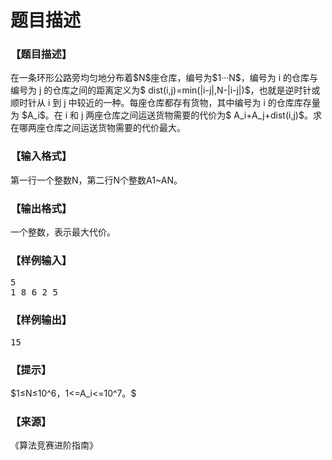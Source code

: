 # 题目描述


<h3>
【题目描述】
</h3>
<p>
在一条环形公路旁均匀地分布着$N$座仓库，编号为$1···N$，编号为 i 的仓库与编号为 j 的仓库之间的距离定义为$ dist(i,j)=min⁡(|i-j|,N-|i-j|)$，也就是逆时针或顺时针从 i 到 j 中较近的一种。每座仓库都存有货物，其中编号为 i 的仓库库存量为 $A_i$。在 i 和 j 两座仓库之间运送货物需要的代价为$ A_i+A_j+dist(i,j)$。求在哪两座仓库之间运送货物需要的代价最大。
</p>
<h3>
【输入格式】
</h3>
<p>
第一行一个整数N，第二行N个整数A1~AN。
</p>
<h3>
【输出格式】
</h3>
<p>
一个整数，表示最大代价。
</p>
<h3>
【样例输入】
</h3>
<pre>5
1 8 6 2 5
</pre>
<h3>
【样例输出】
</h3>
<pre>15
</pre>
<h3>
【提示】
</h3>
<p>
$1≤N≤10^6，1&lt;=A_i&lt;=10^7。$
</p>
<h3>
【来源】
</h3>
<p>
《算法竞赛进阶指南》
</p>

